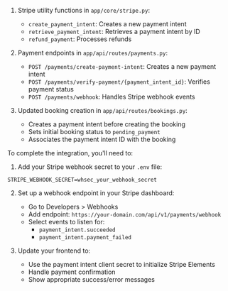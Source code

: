 1. Stripe utility functions in `app/core/stripe.py`:
   - `create_payment_intent`: Creates a new payment intent
   - `retrieve_payment_intent`: Retrieves a payment intent by ID
   - `refund_payment`: Processes refunds

2. Payment endpoints in `app/api/routes/payments.py`:
   - `POST /payments/create-payment-intent`: Creates a new payment intent
   - `POST /payments/verify-payment/{payment_intent_id}`: Verifies payment status
   - `POST /payments/webhook`: Handles Stripe webhook events

3. Updated booking creation in `app/api/routes/bookings.py`:
   - Creates a payment intent before creating the booking
   - Sets initial booking status to `pending_payment`
   - Associates the payment intent ID with the booking

To complete the integration, you'll need to:

1. Add your Stripe webhook secret to your `.env` file:
```
STRIPE_WEBHOOK_SECRET=whsec_your_webhook_secret
```

2. Set up a webhook endpoint in your Stripe dashboard:
   - Go to Developers > Webhooks
   - Add endpoint: `https://your-domain.com/api/v1/payments/webhook`
   - Select events to listen for:
     - `payment_intent.succeeded`
     - `payment_intent.payment_failed`

3. Update your frontend to:
   - Use the payment intent client secret to initialize Stripe Elements
   - Handle payment confirmation
   - Show appropriate success/error messages
